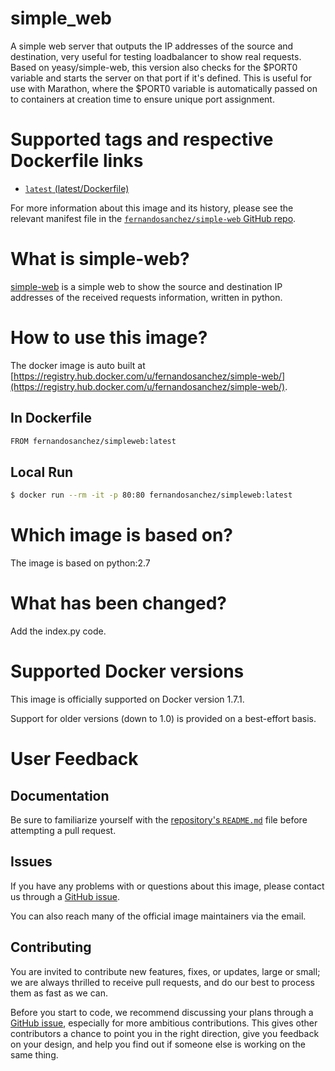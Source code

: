 simple_web
===
A simple web server that outputs the IP addresses of the source and destination, very useful for testing loadbalancer to show real requests. Based on yeasy/simple-web, this version also checks for the $PORT0 variable and starts the server on that port if it's defined. This is useful for use with Marathon, where the $PORT0 variable is automatically passed on to containers at creation time to ensure unique port assignment.

# Supported tags and respective Dockerfile links

* [`latest` (latest/Dockerfile)](https://github.com/fernandosanchez/simple-web/blob/master/Dockerfile)

For more information about this image and its history, please see the relevant manifest file in the [`fernandosanchez/simple-web` GitHub repo](https://github.com/fernandosanchezmunoz/simple-web).

# What is simple-web?
[simple-web](https://github.com/fernandosanchezmunoz/simple-web) is a simple web to show the source and destination IP addresses of the received requests information, written in python.


# How to use this image?
The docker image is auto built at [https://registry.hub.docker.com/u/fernandosanchez/simple-web/](https://registry.hub.docker.com/u/fernandosanchez/simple-web/).


## In Dockerfile
```sh
FROM fernandosanchez/simpleweb:latest
```

## Local Run
```sh
$ docker run --rm -it -p 80:80 fernandosanchez/simpleweb:latest
```

# Which image is based on?
The image is based on python:2.7

# What has been changed?
Add the index.py code.


# Supported Docker versions

This image is officially supported on Docker version 1.7.1.

Support for older versions (down to 1.0) is provided on a best-effort basis.

# User Feedback
## Documentation
Be sure to familiarize yourself with the [repository's `README.md`](https://github.com/fernandosanchezmunoz/simple-web/blob/master/README.md) file before attempting a pull request.

## Issues
If you have any problems with or questions about this image, please contact us through a [GitHub issue](https://github.com/fernandosanchezmunoz/simple-web/issues).

You can also reach many of the official image maintainers via the email.

## Contributing

You are invited to contribute new features, fixes, or updates, large or small; we are always thrilled to receive pull requests, and do our best to process them as fast as we can.

Before you start to code, we recommend discussing your plans through a [GitHub issue](https://github.com/fernandosanchezmunoz/simple-web/issues), especially for more ambitious contributions. This gives other contributors a chance to point you in the right direction, give you feedback on your design, and help you find out if someone else is working on the same thing.
